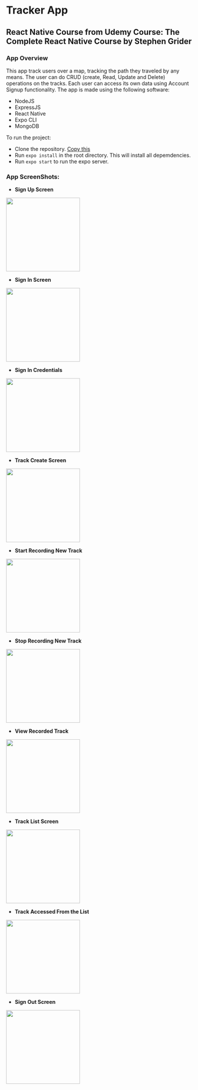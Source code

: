 # Tracker App

## React Native Course from Udemy Course: The Complete React Native Course by Stephen Grider

### App Overview

This app track users over a map, tracking the path they traveled by any means. The user can do CRUD (create, Read, Update and Delete) operations on the tracks. Each user can access its own data using Account Signup functionality. The app is made using the following software:

- NodeJS
- ExpressJS
- React Native
- Expo CLI
- MongoDB

To run the project:

- Clone the repository. [Copy this](https://github.com/tarunk42/Tracker-App.git)
- Run `expo install` in the root directory. This will install all depemdencies.
- Run `expo start` to run the expo server.

### App ScreenShots:

- **Sign Up Screen**

<img src="https://github.com/tarunk42/Tracker-App/blob/main/ScreenShots/ss_app/SignUpScreen.jpeg" width=200/>

- **Sign In Screen**

<img src="https://github.com/tarunk42/Tracker-App/blob/main/ScreenShots/ss_app/SignInScreen.jpeg" width=200/>

- **Sign In Credentials**

<img src="https://github.com/tarunk42/Tracker-App/blob/main/ScreenShots/ss_app/SignInCredentials.jpeg" width=200/>

- **Track Create Screen**

<img src="https://github.com/tarunk42/Tracker-App/blob/main/ScreenShots/ss_app/TrackCreateScreen.jpeg" width=200/>

- **Start Recording New Track**

<img src="https://github.com/tarunk42/Tracker-App/blob/main/ScreenShots/ss_app/RecordingANewTrack.jpeg" width=200/>

- **Stop Recording New Track**

<img src="https://github.com/tarunk42/Tracker-App/blob/main/ScreenShots/ss_app/RecordingStartStopScreen.jpeg" width=200/>

- **View Recorded Track**

<img src="https://github.com/tarunk42/Tracker-App/blob/main/ScreenShots/ss_app/RecordedTrackView.jpeg" width=200/>

- **Track List Screen**

<img src="https://github.com/tarunk42/Tracker-App/blob/main/ScreenShots/ss_app/TrackListScreen.jpeg" width=200/>

- **Track Accessed From the List**

<img src="https://github.com/tarunk42/Tracker-App/blob/main/ScreenShots/ss_app/RecordedTrackView-0.jpeg" width=200/>

- **Sign Out Screen**

<img src="https://github.com/tarunk42/Tracker-App/blob/main/ScreenShots/ss_app/SignOutScreen.jpeg" width=200/>

